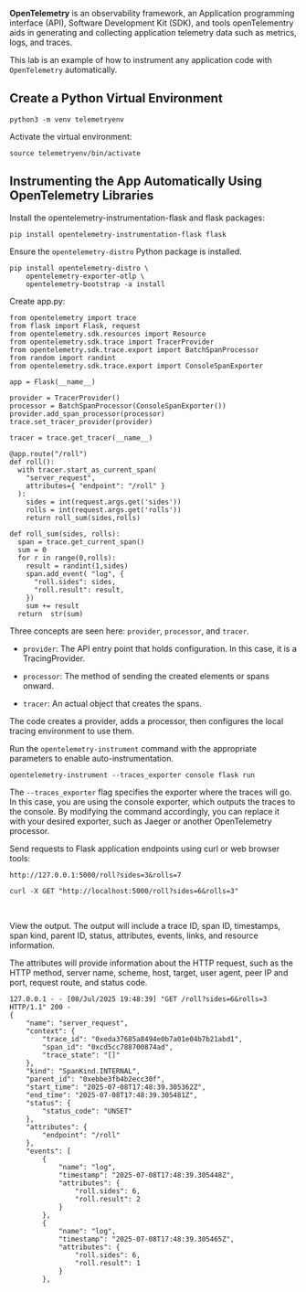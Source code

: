 **OpenTelemetry** is an observability framework, an Application programming interface (API), Software Development Kit (SDK), and tools openTelementry aids in generating and collecting application telemetry data such as metrics, logs, and traces.

This lab is an example of how to instrument any application code with `OpenTelemetry` automatically.

## Create a Python Virtual Environment
```
python3 -m venv telemetryenv
```

Activate the virtual environment:
```
source telemetryenv/bin/activate 
```

## Instrumenting the App Automatically Using OpenTelemetry Libraries

Install the opentelemetry-instrumentation-flask and flask packages:
```
pip install opentelemetry-instrumentation-flask flask
```

Ensure the `opentelemetry-distro` Python package is installed.
```
pip install opentelemetry-distro \
    opentelemetry-exporter-otlp \
    opentelemetry-bootstrap -a install
```


Create app.py:
```
from opentelemetry import trace
from flask import Flask, request
from opentelemetry.sdk.resources import Resource
from opentelemetry.sdk.trace import TracerProvider
from opentelemetry.sdk.trace.export import BatchSpanProcessor
from random import randint
from opentelemetry.sdk.trace.export import ConsoleSpanExporter

app = Flask(__name__) 

provider = TracerProvider()
processor = BatchSpanProcessor(ConsoleSpanExporter())
provider.add_span_processor(processor)
trace.set_tracer_provider(provider)

tracer = trace.get_tracer(__name__)

@app.route("/roll")
def roll():
  with tracer.start_as_current_span(
    "server_request",
    attributes={ "endpoint": "/roll" }
  ):
    sides = int(request.args.get('sides'))
    rolls = int(request.args.get('rolls'))
    return roll_sum(sides,rolls)

def roll_sum(sides, rolls):
  span = trace.get_current_span()
  sum = 0
  for r in range(0,rolls):
    result = randint(1,sides)
    span.add_event( "log", {
      "roll.sides": sides,
      "roll.result": result,
    })
    sum += result
  return  str(sum)
```
Three concepts are seen here: `provider`, `processor`, and `tracer`.
- `provider`: The API entry point that holds configuration. In this case, it is a TracingProvider.

- `processor`: The method of sending the created elements or spans onward.
- `tracer`: An actual object that creates the spans.

The code creates a provider, adds a processor, then configures the local tracing environment to use them.

Run the `opentelemetry-instrument` command with the appropriate parameters to enable auto-instrumentation.

```
opentelemetry-instrument --traces_exporter console flask run
```
The `--traces_exporter` flag specifies the exporter where the traces will go. In this case, you are using the console exporter, which outputs the traces to the console. By modifying the command accordingly, you can replace it with your desired exporter, such as Jaeger or another OpenTelemetry processor.


Send requests to Flask application endpoints using curl or web browser tools:

```
http://127.0.0.1:5000/roll?sides=3&rolls=7
```
```
curl -X GET "http://localhost:5000/roll?sides=6&rolls=3"
```
<br>

View the output.
The output will include a trace ID, span ID, timestamps, span kind, parent ID, status, attributes, events, links, and resource information.
<br>

The attributes will provide information about the HTTP request, such as the HTTP method, server name, scheme, host, target, user agent, peer IP and port, request route, and status code.
```
127.0.0.1 - - [08/Jul/2025 19:48:39] "GET /roll?sides=6&rolls=3 HTTP/1.1" 200 -
{
    "name": "server_request",
    "context": {
        "trace_id": "0xeda37685a8494e0b7a01e04b7b21abd1",
        "span_id": "0xcd5cc788700874ad",
        "trace_state": "[]"
    },
    "kind": "SpanKind.INTERNAL",
    "parent_id": "0xebbe3fb4b2ecc30f",
    "start_time": "2025-07-08T17:48:39.305362Z",
    "end_time": "2025-07-08T17:48:39.305481Z",
    "status": {
        "status_code": "UNSET"
    },
    "attributes": {
        "endpoint": "/roll"
    },
    "events": [
        {
            "name": "log",
            "timestamp": "2025-07-08T17:48:39.305448Z",
            "attributes": {
                "roll.sides": 6,
                "roll.result": 2
            }
        },
        {
            "name": "log",
            "timestamp": "2025-07-08T17:48:39.305465Z",
            "attributes": {
                "roll.sides": 6,
                "roll.result": 1
            }
        },
```